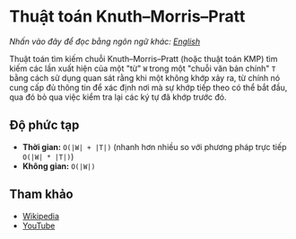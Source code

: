 # Thuật toán Knuth–Morris–Pratt

_Nhấn vào đây để đọc bằng ngôn ngữ khác:_
[_English_](README.en-EN.md)

Thuật toán tìm kiếm chuỗi Knuth–Morris–Pratt (hoặc thuật toán KMP) tìm kiếm các lần xuất hiện của một "từ" `W` trong một "chuỗi văn bản chính" `T` bằng cách sử dụng quan sát rằng khi một không khớp xảy ra, từ chính nó cung cấp đủ thông tin để xác định nơi mà sự khớp tiếp theo có thể bắt đầu, qua đó bỏ qua việc kiểm tra lại các ký tự đã khớp trước đó.

## Độ phức tạp

- **Thời gian:** `O(|W| + |T|)` (nhanh hơn nhiều so với phương pháp trực tiếp `O(|W| * |T|)`)
- **Không gian:** `O(|W|)`

## Tham khảo

- [Wikipedia](https://en.wikipedia.org/wiki/Knuth%E2%80%93Morris%E2%80%93Pratt_algorithm)
- [YouTube](https://www.youtube.com/watch?v=GTJr8OvyEVQ&list=PLLXdhg_r2hKA7DPDsunoDZ-Z769jWn4R8)
